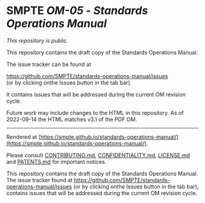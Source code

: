 # SMPTE _OM-05_ - _Standards Operations Manual_

_This repository is *public*._


This repository contains the draft copy of the Standards Operations Manual.

The issue tracker can be found at

https://github.com/SMPTE/standards-operations-manual/issues<br>
(or by clicking onthe Issues button in the tab bar).

It contains issues that will be addressed during the current OM revision cycle.

Future work may include changes to the HTML in this repository.  As of 2022-09-14 the HTML matches v3.1 of the PDF OM.


----

Rendered at [https://smpte.github.io/standards-operations-manual/](https://smpte.github.io/standards-operations-manual/).

Please consult [CONTRIBUTING.md](./CONTRIBUTING.md), [CONFIDENTIALITY.md](./CONFIDENTIALITY.md), [LICENSE.md](./LICENSE.md) and
[PATENTS.md](./PATENTS.md) for important notices.

This repository contains the draft copy of the Standards Operations Manual. The issue tracker found at https://github.com/SMPTE/standards-operations-manual/issues (or by clicking onthe Issues button in the tab bar), contains issues that will be addressed during the current OM revision cycle.
